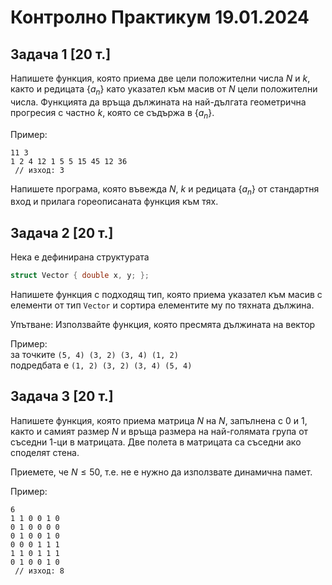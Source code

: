 
# Контролно Практикум 19.01.2024

## Задача 1 [20 т.]

Напишете функция, която приема две цели положителни числа $N$ и $k$, както и редицата $\{a_n\}$ като указател към масив от $N$ цели положителни числа. Функцията да връща дължината на най-дългата геометрична прогресия с частно $k$, която се съдържа в $\{a_n\}$.

Пример:
```
11 3
1 2 4 12 1 5 5 15 45 12 36
 // изход: 3
```

Напишете програма, която въвежда $N$, $k$ и редицата $\{a_n\}$ от стандартня вход и прилага гореописаната функция към тях.

## Задача 2 [20 т.]

Нека е дефинирана структурата
```cpp
struct Vector { double x, y; };
```
Напишете функция с подходящ тип, която приема указател към масив с елементи от тип `Vector` и сортира елементите му по тяхната дължина.

Упътване: Използвайте функция, която пресмята дължината на вектор

Пример: <br>
за точките `(5, 4) (3, 2) (3, 4) (1, 2)` <br>
подредбата е `(1, 2) (3, 2) (3, 4) (5, 4)`

## Задача 3 [20 т.]

Напишете функция, която приема матрица $N$ на $N$, запълнена с $0$ и $1$, както и самият размер $N$ и връща размера на най-голямата група от съседни $1$-ци в матрицата. Две полета в матрицата са съседни ако споделят стена.

Приемете, че $N \leq 50$, т.е. не е нужно да използвате динамична памет.

Пример:
```
6
1 1 0 0 1 0
0 1 0 0 0 0
0 1 0 0 1 0
0 0 0 1 1 1
1 1 0 1 1 1
0 1 0 0 1 0
 // изход: 8
```
